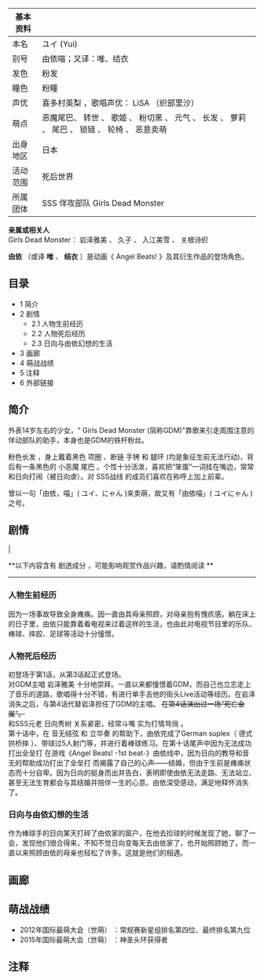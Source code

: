 |  **基本资料**  ||
|---|---|
|本名  |  ユイ  (Yui)   |
|别号  |  由依喵；又译：唯、结衣   |
|发色  |  粉发   |
|瞳色  |  粉瞳   |
|声优  |  喜多村英梨  ，歌唱声优：  LiSA  （织部里沙）   |
|萌点  |  恶魔尾巴、  转世  、  歌姬  、  粉切黑  、  元气  、  长发  、  萝莉  、  尾巴  、  锁链  、  轮椅  、  恶意卖萌   |
|出身地区  |  日本   |
|活动范围  |  死后世界   |
|所属团体  |  SSS  佯攻部队  Girls Dead Monster   |
**亲属或相关人**  
Girls Dead Monster：  岩泽雅美  、  久子  、  入江美雪  、  关根诗织  
  
**由依** （或译 **唯** 、 **结衣** ）是动画《  Angel Beats!  》及其衍生作品的登场角色。

##  目录

  * 1  简介 
  * 2  剧情 
    * 2.1  人物生前经历 
    * 2.2  人物死后经历 
    * 2.3  日向与由依幻想的生活 
  * 3  画廊 
  * 4  萌战战绩 
  * 5  注释 
  * 6  外部链接 

##  简介

外表14岁左右的少女，"  Girls Dead Monster  (简称GDM)"靠歌来引走周围注意的佯动部队的助手，本身也是GDM的铁杆粉丝。

粉色长发  ，身上戴着黑色  项圈  、断链  手铐  和  腿环  (均是象征生前无法行动)，背后有一条黑色的  小恶魔  尾巴
。个性十分活泼，喜欢把“笨蛋”一词挂在嘴边，常常和日向打闹（被日向虐）。对  SSS战线  的成员们喜欢在称呼上加上前辈。

曾以一句「由依，喵」(  ユイ、にゃん  )来卖萌，故又有「由依喵」(  ユイにゃん  )之号。

##  剧情

|

**以下内容含有 剧透成分  ，可能影响观赏作品兴趣，请酌情阅读 **  
  
---  
  
###  人物生前经历

因为一场事故导致全身瘫痪。因一直由其母亲照顾，对母亲抱有愧疚感。躺在床上的日子里，由依只能靠着看电视来过着这样的生活，也由此对电视节目里的乐队、棒球、摔跤、足球等活动十分憧憬。
</br>

###  人物死后经历

初登场于第1话，从第3话起正式登场。 </br> 对GDM主唱  岩泽雅美
十分地崇拜。一直以来都憧憬着GDM，而自己也立志走上了音乐的道路，歌唱得十分不错，有进行单手吉他的街头Live活动等经历。在岩泽消失之后，与第4话代替岩泽担任了GDM的主唱。
~~在第4话演出过一场“死亡金属”。~~ </br> 和SSS元老  日向秀树  关系紧密，经常斗嘴  实为打情骂俏  。 </br> 第十话中，在
音无结弦  和  立华奏  的帮助下，由依完成了German suplex（  德式拱桥摔
）、带球过5人射门等，并进行着棒球练习。在第十话尾声中因为无法成功打出全垒打  在游戏《Angel Beats! -1st
beat-》由依线中，因为日向的教导和音无的帮助成功打出了全垒打
而揭露了自己的心声——结婚，但由于生前是瘫痪状态而十分自卑。因为日向的挺身而出并告白，表明即使由依无法走路、无法站立、甚至无法生育都会与其结婚并陪伴一生的心意。由依深受感动，满足地释怀消失了。
</br>

###  日向与由依幻想的生活

作为棒球手的日向某天打碎了由依家的窗户，在他去捡球的时候发现了她，聊了一会，发现他们很合得来，不知不觉日向变每天去由依家了，也开始照顾她了。而一直以来照顾由依的母亲也轻松了许多。这就是他们的相遇。
</br>  
  
##  画廊

##  萌战战绩

  * 2012年国际最萌大会（世萌）  ：常规赛新星组排名第四位、最终排名第九位 
  * 2015年国际最萌大会（世萌）  ：神圣头环获得者 

##  注释